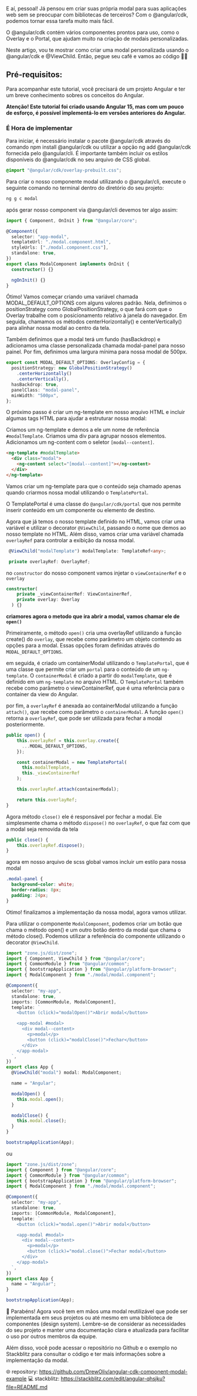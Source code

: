 E aí, pessoal! Já pensou em criar suas própria modal para suas aplicações web sem se preocupar com bibliotecas de terceiros? Com o @angular/cdk, podemos tornar essa tarefa muito mais fácil.

O @angular/cdk contém vários componentes prontos para uso, como o Overlay e o Portal, que ajudam muito na criação de modais personalizadas.

Neste artigo, vou te mostrar como criar uma modal personalizada usando o @angular/cdk e @ViewChild. Então, pegue seu café e vamos ao código 👨‍💻

## Pré-requisitos:

Para acompanhar este tutorial, você precisará de um projeto Angular e ter um breve conhecimento sobres os conceitos do Angular.

**Atenção! Este tutorial foi criado usando Angular 15, mas com um pouco de esforço, é possível implementá-lo em versões anteriores do Angular.**

### É Hora de implementar

Para iniciar, é necessário instalar o pacote @angular/cdk através do comando npm install @angular/cdk ou utilizar a opção ng add @angular/cdk fornecida pelo @angular/cli. É importante também incluir os estilos disponíveis do @angular/cdk no seu arquivo de CSS global.

```css
@import "@angular/cdk/overlay-prebuilt.css";
```

Para criar o nosso componente modal utilizando o @angular/cli, execute o seguinte comando no terminal dentro do diretório do seu projeto:

```sh
ng g c modal
```

após gerar nosso component via @angular/cli devemos ter algo assim:

```ts
import { Component, OnInit } from "@angular/core";

@Component({
  selector: "app-modal",
  templateUrl: "./modal.component.html",
  styleUrls: ["./modal.component.css"],
  standalone: true,
})
export class ModalComponent implements OnInit {
  constructor() {}

  ngOnInit() {}
}
```

Ótimo! Vamos começar criando uma variável chamada MODAL_DEFAULT_OPTIONS com alguns valores padrão. Nela, definimos o positionStrategy como GlobalPositionStrategy, o que fará com que o Overlay trabalhe com o posicionamento relativo à janela do navegador. Em seguida, chamamos os métodos centerHorizontally() e centerVertically() para alinhar nossa modal ao centro da tela.

Também definimos que a modal terá um fundo (hasBackdrop) e adicionamos uma classe personalizada chamada modal-panel para nosso painel. Por fim, definimos uma largura mínima para nossa modal de 500px.

```ts
export const MODAL_DEFAULT_OPTIONS: OverlayConfig = {
  positionStrategy: new GlobalPositionStrategy()
    .centerHorizontally()
    .centerVertically(),
  hasBackdrop: true,
  panelClass: "modal-panel",
  minWidth: "500px",
};
```

O próximo passo é criar um ng-template em nosso arquivo HTML e incluir algumas tags HTML para ajudar a estruturar nossa modal:

Criamos um ng-template e demos a ele um nome de referência `#modalTemplate`.
Criamos uma div para agrupar nossos elementos.
Adicionamos um ng-content com o seletor `[modal--content]`.

```html
<ng-template #modalTemplate>
  <div class="modal">
    <ng-content select="[modal--content]"></ng-content>
  </div>
</ng-template>
```

Vamos criar um ng-template para que o conteúdo seja chamado apenas quando criarmos nossa modal utilizando o `TemplatePortal`.

O TemplatePortal é uma classe do `@angular/cdk/portal` que nos permite inserir conteúdo em um componente ou elemento de destino.

Agora que já temos o nosso template definido no HTML, vamos criar uma variável e utilizar o decorator `@ViewChild`, passando o nome que demos ao nosso template no HTML. Além disso, vamos criar uma variável chamada `overlayRef` para controlar a exibição da nossa modal.

```ts
 @ViewChild("modalTemplate") modalTemplate: TemplateRef<any>;

 private overlayRef: OverlayRef;
```

no `constructor` do nosso component vamos injetar o `viewContainerRef` e o `overlay`

```ts
constructor(
    private _viewContainerRef: ViewContainerRef,
    private overlay: Overlay
  ) {}
```

**criamores agora o metodo que ira abrir a modal, vamos chamar ele de `open()`**

Primeiramente, o método `open()` cria uma overlayRef utilizando a função create() do `overlay`, que recebe como parâmetro um objeto contendo as opções para a modal. Essas opções foram definidas através do `MODAL_DEFAULT_OPTIONS`.

em seguida, é criado um containerModal utilizando o `TemplatePortal`, que é uma classe que permite criar um `portal` para o conteúdo de um `ng-template`. O `containerModal` é criado a partir do `modalTemplate`, que é definido em um `ng-template` no arquivo HTML. O `TemplatePortal` também recebe como parâmetro o viewContainerRef, que é uma referência para o container da view do Angular.

por fim, a `overlayRef` é anexada ao containerModal utilizando a função `attach()`, que recebe como parâmetro o `containerModal`. A função `open()` retorna a `overlayRef`, que pode ser utilizada para fechar a modal posteriormente.

```ts
public open() {
    this.overlayRef = this.overlay.create({
      ...MODAL_DEFAULT_OPTIONS,
    });

    const containerModal = new TemplatePortal(
      this.modalTemplate,
      this._viewContainerRef
    );

    this.overlayRef.attach(containerModal);

    return this.overlayRef;
}
```

Agora método `close()` ele é responsável por fechar a modal. Ele simplesmente chama o método `dispose()` no `overlayRef`, o que faz com que a modal seja removida da tela

```ts
public close() {
    this.overlayRef.dispose();
}
```

agora em nosso arquivo de scss global vamos incluir um estilo para nossa modal

```css
.modal-panel {
  background-color: white;
  border-radius: 8px;
  padding: 24px;
}
```

Otimo! finalizamos a implementação da nossa modal, agora vamos utilizar.

Para utilizar o componente `ModalComponent`, podemos criar um botão que chama o método open() e um outro botão dentro da modal que chama o método close(). Podemos utilizar a referência do componente utilizando o decorator `@ViewChild`.

```ts
import "zone.js/dist/zone";
import { Component, ViewChild } from "@angular/core";
import { CommonModule } from "@angular/common";
import { bootstrapApplication } from "@angular/platform-browser";
import { ModalComponent } from "./modal/modal.component";

@Component({
  selector: "my-app",
  standalone: true,
  imports: [CommonModule, ModalComponent],
  template: `
    <button (click)="modalOpen()">Abrir modal</button>

    <app-modal #modal>
      <div modal--content>
        <p>modal</p>
        <button (click)="modalClose()">Fechar</button>
      </div>
    </app-modal>
  `,
})
export class App {
  @ViewChild("modal") modal: ModalComponent;

  name = "Angular";

  modalOpen() {
    this.modal.open();
  }

  modalClose() {
    this.modal.close();
  }
}

bootstrapApplication(App);
```

ou

```ts
import "zone.js/dist/zone";
import { Component } from "@angular/core";
import { CommonModule } from "@angular/common";
import { bootstrapApplication } from "@angular/platform-browser";
import { ModalComponent } from "./modal/modal.component";

@Component({
  selector: "my-app",
  standalone: true,
  imports: [CommonModule, ModalComponent],
  template: `
    <button (click)="modal.open()">Abrir modal</button>

    <app-modal #modal>
      <div modal--content>
        <p>modal</p>
        <button (click)="modal.close()">Fechar modal</button>
      </div>
    </app-modal>
  `,
})
export class App {
  name = "Angular";
}

bootstrapApplication(App);
```


🥳 Parabéns! Agora você tem em mãos uma modal reutilizável que pode ser implementada em seus projetos ou até mesmo em uma biblioteca de componentes (design system). 
Lembre-se de considerar as necessidades do seu projeto e manter uma documentação clara e atualizada para facilitar o uso por outros membros da equipe.

Além disso, você pode acessar o repositório no Github e o exemplo no Stackblitz para consultar o código e ter mais informações sobre a implementação da modal. 

🌐 repository: https://github.com/DrewOliv/angular-cdk-component-modal-example
💻 stackblitz: https://stackblitz.com/edit/angular-qhsjku?file=README.md